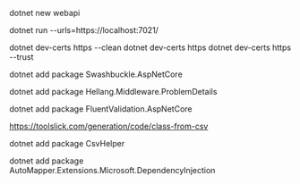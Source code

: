 dotnet new webapi

dotnet run --urls=https://localhost:7021/

dotnet dev-certs https --clean
dotnet dev-certs https
dotnet dev-certs https --trust

dotnet add package Swashbuckle.AspNetCore

dotnet add package Hellang.Middleware.ProblemDetails

dotnet add package FluentValidation.AspNetCore


https://toolslick.com/generation/code/class-from-csv


dotnet add package CsvHelper

dotnet add package AutoMapper.Extensions.Microsoft.DependencyInjection






